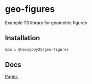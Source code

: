 # geo-figures

Example TS library for geometric figures

## Installation

```bash
npm i @noisyboy25/geo-figures
```

## Docs

[Pages](https://noisyboy25.github.io/geo-figures/)
